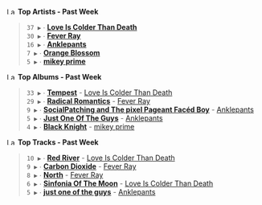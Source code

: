 <!--START_LASTFM_ARTISTS:{"period": "7day", "rows": 5}-->
<a href="https://last.fm" target="_blank"><img src="https://user-images.githubusercontent.com/17434202/215290617-e793598d-d7c9-428f-9975-156db1ba89cc.svg" alt="Last.fm Logo" width="18" height="13"/></a> **Top Artists - Past Week**

> `37 ▶️` ∙ **[Love Is Colder Than Death](https://www.last.fm/music/Love+Is+Colder+Than+Death)**<br/>
> `30 ▶️` ∙ **[Fever Ray](https://www.last.fm/music/Fever+Ray)**<br/>
> `16 ▶️` ∙ **[Anklepants](https://www.last.fm/music/Anklepants)**<br/>
> `7 ▶️` ∙ **[Orange Blossom](https://www.last.fm/music/Orange+Blossom)**<br/>
> `5 ▶️` ∙ **[mikey prime](https://www.last.fm/music/mikey+prime)**<br/>
<!--END_LASTFM_ARTISTS-->

<!--START_LASTFM_ALBUMS:{"period": "7day", "rows": 5}-->
<a href="https://last.fm" target="_blank"><img src="https://user-images.githubusercontent.com/17434202/215290617-e793598d-d7c9-428f-9975-156db1ba89cc.svg" alt="Last.fm Logo" width="18" height="13"/></a> **Top Albums - Past Week**

> `33 ▶️` ∙ **[Tempest](https://www.last.fm/music/Love+Is+Colder+Than+Death/Tempest)** - [Love Is Colder Than Death](https://www.last.fm/music/Love+Is+Colder+Than+Death)<br/>
> `29 ▶️` ∙ **[Radical Romantics](https://www.last.fm/music/Fever+Ray/Radical+Romantics)** - [Fever Ray](https://www.last.fm/music/Fever+Ray)<br/>
> `9 ▶️` ∙ **[Social​ Patching​ ​and The pixel Pageant Facéd Boy](https://www.last.fm/music/Anklepants/Social%E2%80%8B+Patching%E2%80%8B+%E2%80%8Band+The+pixel+Pageant+Fac%C3%A9d+Boy)** - [Anklepants](https://www.last.fm/music/Anklepants)<br/>
> `5 ▶️` ∙ **[Just One Of The Guys](https://www.last.fm/music/Anklepants/Just+One+Of+The+Guys)** - [Anklepants](https://www.last.fm/music/Anklepants)<br/>
> `4 ▶️` ∙ **[Black Knight](https://www.last.fm/music/mikey+prime/Black+Knight)** - [mikey prime](https://www.last.fm/music/mikey+prime)<br/>
<!--END_LASTFM_ALBUMS-->

<!--START_LASTFM_TRACKS:{"period": "7day", "rows": 5}-->
<a href="https://last.fm" target="_blank"><img src="https://user-images.githubusercontent.com/17434202/215290617-e793598d-d7c9-428f-9975-156db1ba89cc.svg" alt="Last.fm Logo" width="18" height="13"/></a> **Top Tracks - Past Week**

> `10 ▶️` ∙ **[Red River](https://www.last.fm/music/Love+Is+Colder+Than+Death/_/Red+River)** - [Love Is Colder Than Death](https://www.last.fm/music/Love+Is+Colder+Than+Death)<br/>
> `9 ▶️` ∙ **[Carbon Dioxide](https://www.last.fm/music/Fever+Ray/_/Carbon+Dioxide)** - [Fever Ray](https://www.last.fm/music/Fever+Ray)<br/>
> `8 ▶️` ∙ **[North](https://www.last.fm/music/Fever+Ray/_/North)** - [Fever Ray](https://www.last.fm/music/Fever+Ray)<br/>
> `6 ▶️` ∙ **[Sinfonia Of The Moon](https://www.last.fm/music/Love+Is+Colder+Than+Death/_/Sinfonia+Of+The+Moon)** - [Love Is Colder Than Death](https://www.last.fm/music/Love+Is+Colder+Than+Death)<br/>
> `5 ▶️` ∙ **[just one of the guys](https://www.last.fm/music/Anklepants/_/just+one+of+the+guys)** - [Anklepants](https://www.last.fm/music/Anklepants)<br/>
<!--END_LASTFM_TRACKS-->
